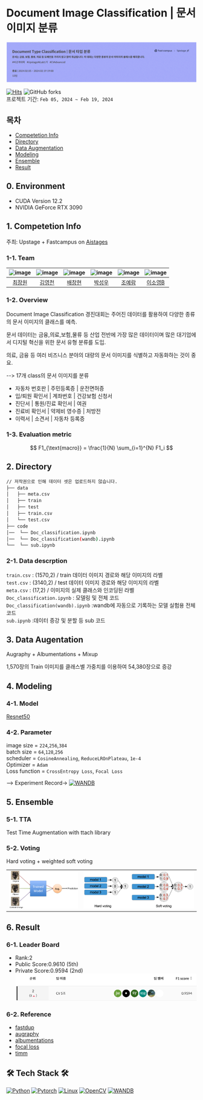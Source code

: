 # Document Image Classification | 문서 이미지 분류
![ai stage](image-3.png)

[![Hits](https://hits.seeyoufarm.com/api/count/incr/badge.svg?url=https%3A%2F%2Fgithub.com%2FBae-ChangHyun%2FDocument-Image-Classification&count_bg=%233D51C8&title_bg=%23555555&icon=github.svg&icon_color=%23E7E7E7&title=hits&edge_flat=false)](https://hits.seeyoufarm.com)
![GitHub forks](https://img.shields.io/github/forks/Bae-ChangHyun/Document-Image-Classification)<br>
프로젝트 기간: `Feb 05, 2024 ~ Feb 19, 2024`

## 목차
 - [Competetion Info](#1-competetion-info)
 - [Directory](#2-directory)
 - [Data Augmentation](#3-data-augentation)
 - [Modeling](#4-modeling)
 - [Ensemble](#5-ensemble)
 - [Result](#6-result)

## 0. Environment
- CUDA Version 12.2 
- NVIDIA GeForce RTX 3090

## 1. Competetion Info

주최: Upstage + Fastcampus on [Aistages](https://stages.ai/)

### 1-1. Team

|![image](https://github.com/UpstageAILab/upstage-cv-classification-cv5/assets/96022213/9233ab6e-25d5-4c16-8dd4-97a7b8535baf) |![image](https://github.com/UpstageAILab/upstage-cv-classification-cv5/assets/96022213/e7394268-0f94-4468-8cf5-3cf67e4edd07) | ![image](https://github.com/UpstageAILab/upstage-cv-classification-cv5/assets/96022213/9c75cbd9-f409-4fdd-a5c3-dec082ade3bf) | ![image](https://github.com/UpstageAILab/upstage-cv-classification-cv5/assets/96022213/388eac05-7cd9-4688-8a87-5b6b742715cf) |![image](https://github.com/UpstageAILab/upstage-cv-classification-cv5/assets/96022213/48dd674c-ab93-48d1-9e05-e7e8e402597c) |![image](https://github.com/UpstageAILab/upstage-cv-classification-cv5/assets/96022213/0a524747-a854-4eee-95b6-108c84514df8) |
| :--------------------------------------------------------------: | :--------------------------------------------------------------: | :--------------------------------------------------------------: | :--------------------------------------------------------------: | :--------------------------------------------------------------: | :--------------------------------------------------------------: |
|            [최장원](https://github.com/Jangonechoi)             |            [김영천](https://github.com/dudcjs2779)             |            [배창현](https://github.com/Bae-ChangHyun)             |            [박성우](https://github.com/UpstageAILab)             |            [조예람](https://github.com/huB-ram)             |            [이소영B](https://github.com/UpstageAILab)             |

### 1-2. Overview

Document Image Classification 경진대회는 주어진 데이터를 활용하여 다양한 종류의 문서 이미지의 클래스를 예측.

문서 데이터는 금융,의료,보험,물류 등 산업 전반에 가장 많은 데이터이며 많은 대기업에서 디지털 혁신을 위한 문서 유형 분류를 도입.

의료, 금융 등 여러 비즈니스 분야의 대량의 문서 이미지를 식별하고 자동화하는 것이 중요.

--> 17개 class의 문서 이미지를 분류

- 자동차 번호판 | 주민등록증 | 운전면허증
- 입/퇴원 확인서 | 계좌번호 | 건강보험 신청서
- 진단서 | 통원/진료 확인서 | 여권
- 진료비 확인서 | 약제비 영수증 | 처방전
- 이력서 | 소견서 | 자동차 등록증

### 1-3. Evaluation metric

$$ F1_{\text{macro}} = \frac{1}{N} \sum_{i=1}^{N} F1_i $$

## 2. Directory

```bash
// 저작권으로 인해 데이터 셋은 업로드하지 않습니다.
├── data                    
│   ├── meta.csv
│   ├── train
│   ├── test 
│   ├── train.csv
│   └── test.csv
├── code
│──  └── Doc_classification.ipynb
│──  └── Doc_classification(wandb).ipynb
└──  └── sub.ipynb
```

### 2-1. Data descrption

`train.csv`
: (1570,2) / train 데이터 이미지 경로와 해당 이미지의 라벨<br>
`test.csv`
: (3140,2) / test 데이터 이미지 경로와 해당 이미지의 라벨 <br>
`meta.csv`
: (17,2) / 이미지의 실제 클래스와 인코딩된 라벨 <br>
`Doc_classification.ipynb`
: 모델링 및 전체 코드 <br>
`Doc_classification(wandb).ipynb`
:wandb에 자동으로 기록하는 모델 실험용 전체 코드 <br>
`sub.ipynb`
:데이터 증강 및 분할 등 sub 코드 <br>

## 3. Data Augentation

Augraphy + Albumentations + Mixup

1,570장의 Train 이미지를 클래스별 가중치를 이용하여 54,380장으로 증강
 
## 4. Modeling

### 4-1. Model
[Resnet50](https://huggingface.co/docs/timm/models/resnet)

### 4-2. Parameter
image size = `224`,`256`,`384` <br>
batch size = `64`,`128`,`256`  <br>
scheduler = `CosineAnnealing`, `ReduceLROnPlateau`, `1e-4` <br>
Optimizer = `Adam` <br>
Loss function = `CrossEntropy Loss`, `Focal Loss` <br>

--> Experiment Record->  [![WANDB](https://img.shields.io/badge/WANDB-FFBE00?style=flat-square&logo=weightsandbiases&logoColor=black)](https://wandb.ai/bae951753/Docs%20Image%20Classifications?workspace=user-bae951753)

## 5. Ensemble

### 5-1. TTA
Test Time Augmentation with ttach library

### 5-2. Voting
Hard voting + weighted soft voting

|  |  |
|---|---|
| ![TTA](image-1.png) | ![Voting](image-2.png) |

## 6. Result

### 6-1. Leader Board
- Rank:2
- Public Score:0.9610 (5th)
- Private Score:0.9594 (2nd)
![image](image.png)

### 6-2. Reference
- [fastdup](https://github.com/visual-layer/fastdup)
- [augraphy](https://github.com/sparkfish/augraphy)
- [albumentations](https://github.com/albumentations-team/albumentations)
- [focal loss](https://github.com/mathiaszinnen/focal_loss_torch)
- [timm](https://huggingface.co/timm)

## 🛠 Tech Stack 🛠
[![Python](https://img.shields.io/badge/Python-3776AB?style=for-the-badge&logo=Python&logoColor=white)]()
[![Pytorch](https://img.shields.io/badge/PyTorch-EE4C2C?style=for-the-badge&logo=PyTorch&logoColor=white)]()
[![Linux](https://img.shields.io/badge/linux-FCC624?style=for-the-badge&logo=linux&logoColor=black)]()
[![OpenCV](https://img.shields.io/badge/opencv-5C3EE8?style=for-the-badge&logo=opencv&logoColor=black)]()
[![WANDB](https://img.shields.io/badge/WANDB-FFBE00?style=for-the-badge&logo=weightsandbiases&logoColor=black)]()